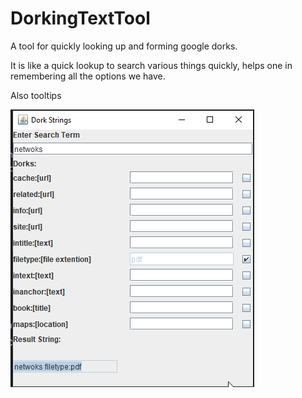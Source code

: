 # DorkingTextTool

A tool for quickly looking up and forming google dorks.

It is like a quick lookup to search various things quickly, helps one in remembering all the options we have.

Also tooltips

![looks like this](https://github.com/Seen3/DorkingTextTool/blob/main/image.png?raw=true)

